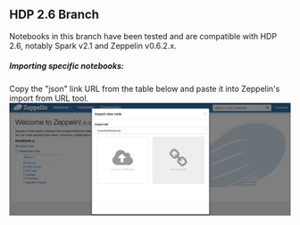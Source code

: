 ## HDP 2.6 Branch

Notebooks in this branch have been tested and are compatible with HDP 2.6, notably Spark v2.1 and Zeppelin v0.6.2.x.

##### Importing specific notebooks:
Copy the "json" link URL from the table below and paste it into Zeppelin's import from URL tool.
![Import UI](/screenshots/import.png?raw=true)
